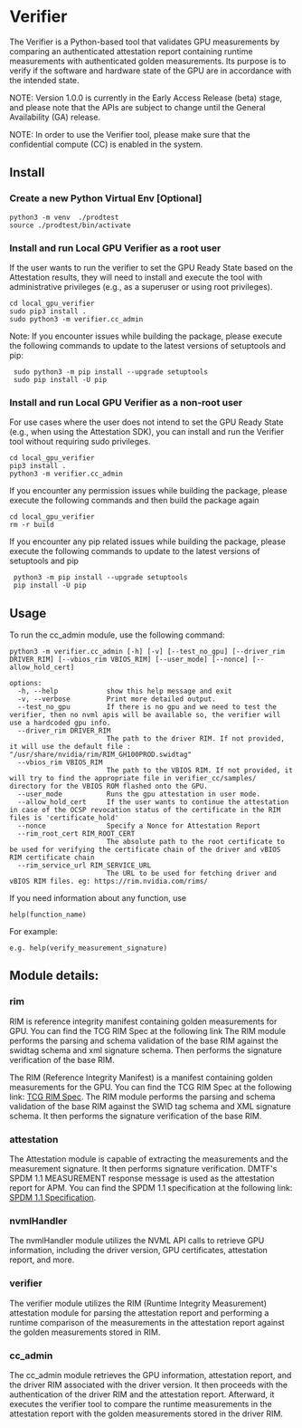 # Verifier

The Verifier is a Python-based tool that validates GPU measurements by comparing an authenticated attestation report containing runtime measurements with authenticated golden measurements. Its purpose is to verify if the software and hardware state of the GPU are in accordance with the intended state.

NOTE: Version 1.0.0 is currently in the Early Access Release (beta) stage, and please note that the APIs are subject to change until the General Availability (GA) release.

NOTE: In order to use the Verifier tool, please make sure that the confidential compute (CC) is enabled in the system.

## Install

### Create a new Python Virtual Env [Optional] 

    python3 -m venv  ./prodtest
    source ./prodtest/bin/activate

### Install and run Local GPU Verifier as a root user

If the user wants to run the verifier to set the GPU Ready State based on the Attestation results, they will need to install and execute the tool with administrative privileges (e.g., as a superuser or using root privileges).

    cd local_gpu_verifier
    sudo pip3 install .
    sudo python3 -m verifier.cc_admin

Note: If you encounter issues while building the package, please execute the following commands to update to the latest versions of setuptools and pip:

     sudo python3 -m pip install --upgrade setuptools
     sudo pip install -U pip

### Install and run Local GPU Verifier as a non-root user

For use cases where the user does not intend to set the GPU Ready State (e.g., when using the Attestation SDK), you can install and run the Verifier tool without requiring sudo privileges.

    cd local_gpu_verifier
    pip3 install .
    python3 -m verifier.cc_admin

If you encounter any permission issues while building the package, please execute the following commands and then build the package again

    cd local_gpu_verifier
    rm -r build

If you encounter any pip related issues while building the package, please execute the following commands to update to the latest versions of setuptools and pip

     python3 -m pip install --upgrade setuptools
     pip install -U pip


## Usage
To run the cc_admin module, use the following command:

    python3 -m verifier.cc_admin [-h] [-v] [--test_no_gpu] [--driver_rim DRIVER_RIM] [--vbios_rim VBIOS_RIM] [--user_mode] [--nonce] [--allow_hold_cert]

    options:
      -h, --help            show this help message and exit
      -v, --verbose         Print more detailed output.
      --test_no_gpu         If there is no gpu and we need to test the verifier, then no nvml apis will be available so, the verifier will use a hardcoded gpu info.
      --driver_rim DRIVER_RIM
                            The path to the driver RIM. If not provided, it will use the default file : "/usr/share/nvidia/rim/RIM_GH100PROD.swidtag"
      --vbios_rim VBIOS_RIM
                            The path to the VBIOS RIM. If not provided, it will try to find the appropriate file in verifier_cc/samples/ directory for the VBIOS ROM flashed onto the GPU.
      --user_mode           Runs the gpu attestation in user mode.
      --allow_hold_cert     If the user wants to continue the attestation in case of the OCSP revocation status of the certificate in the RIM files is 'certificate_hold'
      --nonce               Specify a Nonce for Attestation Report
      --rim_root_cert RIM_ROOT_CERT 
                            The absolute path to the root certificate to be used for verifying the certificate chain of the driver and vBIOS RIM certificate chain
      --rim_service_url RIM_SERVICE_URL 
                            The URL to be used for fetching driver and vBIOS RIM files. eg: https://rim.nvidia.com/rims/

If you need information about any function, use
        
    help(function_name)

For example:

    e.g. help(verify_measurement_signature)


## Module details:
### rim 
RIM is reference integrity manifest containing golden measurements for GPU. You can find the TCG RIM Spec at the following link 
The RIM module performs the parsing and schema validation of the base RIM against the swidtag schema and xml signature schema. Then performs the signature verification
of the base RIM.

The RIM (Reference Integrity Manifest) is a manifest containing golden measurements for the GPU. You can find the TCG RIM Spec at the following link: [TCG RIM Spec](https://trustedcomputinggroup.org/wp-content/uploads/TCG_RIM_Model_v1p01_r0p16_pub.pdf). The RIM module performs the parsing and schema validation of the base RIM against the SWID tag schema and XML signature schema. It then performs the signature verification of the base RIM.



### attestation
The Attestation module is capable of extracting the measurements and the measurement signature. It then performs signature verification. DMTF's SPDM 1.1 MEASUREMENT response message is used as the attestation report for APM. You can find the SPDM 1.1 specification at the following link: [SPDM 1.1 Specification](https://www.dmtf.org/sites/default/files/standards/documents/DSP0274_1.1.3.pdf).

### nvmlHandler
The nvmlHandler module utilizes the NVML API calls to retrieve GPU information, including the driver version, GPU certificates, attestation report, and more.

### verifier
The verifier module utilizes the RIM (Runtime Integrity Measurement) attestation module for parsing the attestation report and performing a runtime comparison of the measurements in the attestation report against the golden measurements stored in RIM.

### cc_admin
The cc_admin module retrieves the GPU information, attestation report, and the driver RIM associated with the driver version. It then proceeds with the authentication of the driver RIM and the attestation report. Afterward, it executes the verifier tool to compare the runtime measurements in the attestation report with the golden measurements stored in the driver RIM.

